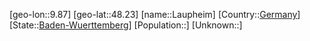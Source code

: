 ﻿---
location: [48.23,9.87]
type: City
tags:
- geo/City


SpocWebEntityId: 31879
isDeleted: false
confidential: public

---
[geo-lon::9.87]
[geo-lat::48.23]
[name::Laupheim]
[Country::[Germany](geo/Continent/Europe/Germany.md)]
[State::[Baden-Wuerttemberg](geo/Continent/Europe/Germany/Baden-Wuerttemberg.md)]
[Population::]
[Unknown::]


